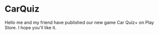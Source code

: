# CarQuiz
Hello me and my friend have published our new game Car Quiz+ on Play Store. I hope you'll like it.
